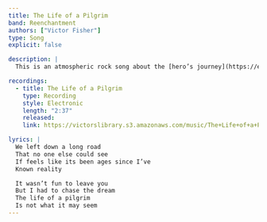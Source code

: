 ```yaml
---
title: The Life of a Pilgrim
band: Reenchantment
authors: ["Victor Fisher"]
type: Song
explicit: false

description: |
  This is an atmospheric rock song about the [hero’s journey](https://en.wikipedia.org/wiki/Hero%27s_journey) and [The Way of a Pilgrim](https://en.wikipedia.org/wiki/The_Way_of_a_Pilgrim). Both sources contain fascinating perspectives on the nature of mystical practice.

recordings:
  - title: The Life of a Pilgrim
    type: Recording
    style: Electronic
    length: "2:37"
    released: 
    link: https://victorslibrary.s3.amazonaws.com/music/The+Life+of+a+Pilgrim/The+Life+of+a+Pilgrim.mp3

lyrics: |
  We left down a long road
  That no one else could see
  If feels like its been ages since I’ve
  Known reality

  It wasn’t fun to leave you
  But I had to chase the dream
  The life of a pilgrim
  Is not what it may seem
---
```


<Song :title="title"></Song>
